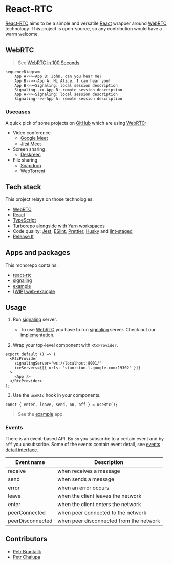# React-RTC

[React-RTC](https://github.com/torolocos/react-rtc) aims to be a simple and versatile [React](https://reactjs.org/) wrapper around [WebRTC](https://webrtc.org/) technology. This project is open-source, so any contribution would have a warm welcome.

## WebRTC

> See [WebRTC in 100 Seconds](https://www.youtube.com/watch?v=WmR9IMUD_CY)

```mermaid
sequenceDiagram
    App A->>+App B: John, can you hear me?
    App B-->>-App A: Hi Alice, I can hear you!
    App B->>+Signaling: local session description
    Signaling-->>-App B: remote session description
    App A->>+Signaling: local session description
    Signaling-->>-App A: remote session description
```

### Usecases

A quick pick of some projects on [GitHub](https://github.com/topics/webrtc) which are using [WebRTC](https://webrtc.org/):

- Video conference
  - [Google Meet](https://meet.google.com/)
  - [Jitsi Meet](https://github.com/jitsi/jitsi-meet)
- Screen sharing
  - [Deskreen](https://github.com/pavlobu/deskreen)
- File sharing
  - [Snapdrop](https://github.com/RobinLinus/snapdrop)
  - [WebTorrent](https://github.com/webtorrent/webtorrent)

## Tech stack

This project relays on those technologies:

- [WebRTC](https://webrtc.org/)
- [React](https://reactjs.org/)
- [TypeScript](https://www.typescriptlang.org/)
- [Turborepo](https://turborepo.org/) alongside with [Yarn workspaces](https://classic.yarnpkg.com/lang/en/docs/workspaces/)
- Code quality: [Jest](https://jestjs.io/), [ESlint](https://eslint.org/), [Prettier](https://prettier.io/), [Husky](https://typicode.github.io/husky/#/) and [lint-staged](https://github.com/okonet/lint-staged)
- [Release It](https://github.com/release-it/release-it)

## Apps and packages

This monorepo contains:

- [react-rtc](https://github.com/torolocos/react-rtc/tree/main/packages/react-rtc)
- [signaling](https://github.com/torolocos/react-rtc/tree/main/apps/signaling)
- [example](https://github.com/torolocos/react-rtc/tree/main/apps/example)
- [[WIP] web-example](https://github.com/torolocos/react-rtc/tree/main/apps/web-example)

## Usage

1. Run [signaling](https://www.wowza.com/blog/webrtc-signaling-servers) server.

   - To use [WebRTC](https://webrtc.org/) you have to run [signaling](https://www.wowza.com/blog/webrtc-signaling-servers) server. Check out our [implementation](https://github.com/torolocos/react-rtc/tree/main/apps/signaling).

2. Wrap your top-level component with `RtcProvider`.

```tsx
export default () => (
  <RtcProvider
    signalingServer="ws://localhost:8001/"
    iceServers={[{ urls: 'stun:stun.l.google.com:19302' }]}
  >
    <App />
  </RtcProvider>
);
```

3. Use the `useRtc` hook in your components.

```tsx
const { enter, leave, send, on, off } = useRtc();
```

> See the [example](https://github.com/torolocos/react-rtc/tree/main/apps/example) app.

### Events

There is an event-based API. By `on` you subscribe to a certain event and by `off` you unsubscribe. Some of the events contain event detail, see [events detail interface](https://github.com/torolocos/react-rtc/blob/main/packages/react-rtc/src/types.ts#L24-L32).

| Event name       | Description                             |
| ---------------- | --------------------------------------- |
| receive          | when receives a message                 |
| send             | when sends a message                    |
| error            | when an error occurs                    |
| leave            | when the client leaves the network      |
| enter            | when the client enters the network      |
| peerConnected    | when peer connected to the network      |
| peerDisconnected | when peer disconnected from the network |

## Contributors

- [Petr Brantalík](https://github.com/BrantalikP)
- [Petr Chalupa](https://github.com/pchalupa)
